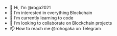 - 👋 Hi, I’m @roga2021
- 👀 I’m interested in everything Blockchain
- 🌱 I’m currently learning to code
- 💞️ I’m looking to collaborate on Blockchain projects
- 📫 How to reach me @rohogaka on Telegram

<!---
roga2021/roga2021 is a ✨ special ✨ repository because its `README.md` (this file) appears on your GitHub profile.
You can click the Preview link to take a look at your changes.
--->
